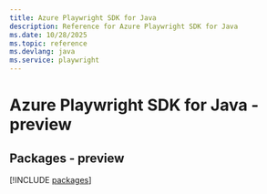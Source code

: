 ```yaml
---
title: Azure Playwright SDK for Java
description: Reference for Azure Playwright SDK for Java
ms.date: 10/28/2025
ms.topic: reference
ms.devlang: java
ms.service: playwright
---
```

# Azure Playwright SDK for Java - preview
## Packages - preview
[!INCLUDE [packages](playwright-index.md)]